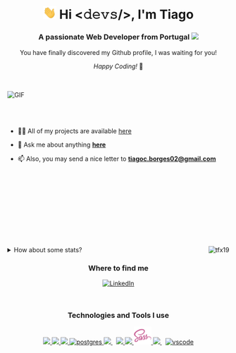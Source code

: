 
<h1 align="center"><img src="https://raw.githubusercontent.com/ABSphreak/ABSphreak/master/gifs/Hi.gif" width="30px" /> Hi <𝚍𝚎𝚟𝚜/>, I'm Tiago </h1>
<h3 align="center">A passionate Web Developer from Portugal <img src="https://icons.iconarchive.com/icons/wikipedia/flags/256/PT-Portugal-Flag-icon.png" width="25 style="vertical-align: bottom"/>   </h3>

<div align="center">
You have finally discovered my Github profile, I was waiting for you! <br>

<i>Happy Coding!</i> 🚀
</br>
</br>
</br>
</div>

<div>
<img align="left" alt="GIF" src="https://i.pinimg.com/originals/e4/26/70/e426702edf874b181aced1e2fa5c6cde.gif" />
</div>

<br>
<br>
<br>
<br>

  <div>

- 👨‍💻 All of my projects are available  [here]()

- 💬 Ask me about anything <a href=""><b>here</b></a>

- 📫 Also, you may send a nice letter to **tiagoc.borges02@gmail.com**

</div>
<br>
<br>
<br>
<br>
<br>
</br>
</br>
</br>
</br>
</br>
<div>
<details>
<summary align="left">How about some stats?
<img align="right" src="https://komarev.com/ghpvc/?username=tfx19" alt="tfx19" />
</summary>
<p align="center">
    <img alt = "GitHub Stats" src="https://github-readme-stats.vercel.app/api?username=tfx19&show_icons=true&hide=issues&icon_color=000000&hide_border=true&title_color=5391FE&text_color=555">
    <br>
    <img alt = "Top Language" src="https://github-readme-stats.vercel.app/api/top-langs/?username=tfx19&hide=html,&hide_border=true&title_color=5391FE&text_color=555"
</p>
<p>
<i>
*NOTE: Most used languages does not indicate my skill level or something like that, it's a github metric of which languages I have the most code on github.
</i>
</p>
</details>
</div>

<div align="center">
<h3>Where to find me</h3>
<p>
<a href="https://www.linkedin.com/in/tiago-borges-35a914231/" target="_blank"><img alt="LinkedIn" src="https://img.shields.io/badge/linkedin-%230077B5.svg?&style=for-the-badge&logo=linkedin&logoColor=white" /></a> 
</p>
</div>

<br/>

<div align="center">
<h3>Technologies and Tools I use</h3> 

</a> 
</a> 
    <a href="https://www.w3.org/html/" target="_blank"> <img src="https://img.icons8.com/color/48/000000/html-5.png"/> </a> 
    <a href="https://www.w3schools.com/css/" target="_blank"> <img src="https://img.icons8.com/color/48/000000/css3.png"/> </a> 
    <a href="https://developer.mozilla.org/en-US/docs/Web/JavaScript" target="_blank"> <img src="https://img.icons8.com/color/48/000000/javascript.png"/> </a> 
    <a href="https://postgres.com" target="_blank"> <img src="https://www.vectorlogo.zone/logos/postgresql/postgresql-icon.svg" alt="postgres" width="45" height="45"/> </a>   
    <a style="padding-right:8px;" href="https://www.mysql.com/" target="_blank"> <img src="https://img.icons8.com/fluent/50/000000/mysql-logo.png"/> </a>
    <a href="https://www.python.org" target="_blank"> <img src="https://img.icons8.com/color/48/000000/python.png"/> </a> 
    <a href="https://getbootstrap.com" target="_blank"> <img src="https://img.icons8.com/color/48/000000/bootstrap.png"/> </a> 
<a href="https://sass-lang.com" target="_blank"> <img src="https://raw.githubusercontent.com/devicons/devicon/master/icons/sass/sass-original.svg" alt="sass" width="40" height="40"/> </a>
   </a>
    <a style="padding-right:8px;" href="https://nodejs.org" target="_blank"> <img src="https://img.icons8.com/color/48/000000/nodejs.png"/> </a> 
    </a>
       <a href="https://code.visualstudio.com/" target="_blank"> <img src="https://www.vectorlogo.zone/logos/visualstudio_code/visualstudio_code-icon.svg" alt="vscode" width="45" height="45"/> </a>
        </a>

</div>

<br>
